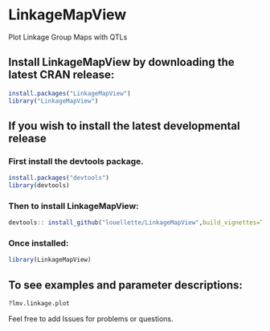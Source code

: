 # LinkageMapView
Plot Linkage Group Maps with QTLs

## Install LinkageMapView by downloading the latest CRAN release:
```R
install.packages("LinkageMapView")
library("LinkageMapView")
```

## If you wish to install the latest developmental release
### First install the devtools package.
```R
install.packages("devtools")
library(devtools)
```

### Then to install LinkageMapView:
```R
devtools:: install_github("louellette/LinkageMapView",build_vignettes=TRUE)
```

### Once installed:
```R
library(LinkageMapView)
```

## To see examples and parameter descriptions:
```R
?lmv.linkage.plot
```
Feel free to add Issues for problems or questions.
